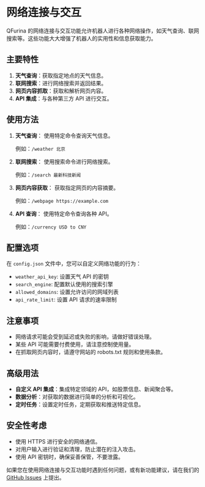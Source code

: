 # 网络连接与交互

QFurina 的网络连接与交互功能允许机器人进行各种网络操作，如天气查询、联网搜索等。这些功能大大增强了机器人的实用性和信息获取能力。

## 主要特性

1. **天气查询**：获取指定地点的天气信息。
2. **联网搜索**：进行网络搜索并返回结果。
3. **网页内容抓取**：获取和解析网页内容。
4. **API 集成**：与各种第三方 API 进行交互。

## 使用方法

1. **天气查询**：
   使用特定命令查询天气信息。

   例如：`/weather 北京`

2. **联网搜索**：
   使用搜索命令进行网络搜索。

   例如：`/search 最新科技新闻`

3. **网页内容获取**：
   获取指定网页的内容摘要。

   例如：`/webpage https://example.com`

4. **API 查询**：
   使用特定命令查询各种 API。

   例如：`/currency USD to CNY`

## 配置选项

在 `config.json` 文件中，您可以自定义网络功能的行为：

- `weather_api_key`: 设置天气 API 的密钥
- `search_engine`: 配置默认使用的搜索引擎
- `allowed_domains`: 设置允许访问的网域列表
- `api_rate_limit`: 设置 API 请求的速率限制

## 注意事项

- 网络请求可能会受到延迟或失败的影响，请做好错误处理。
- 某些 API 可能需要付费使用，请注意控制使用量。
- 在抓取网页内容时，请遵守网站的 robots.txt 规则和使用条款。

## 高级用法

- **自定义 API 集成**：集成特定领域的 API，如股票信息、新闻聚合等。
- **数据分析**：对获取的数据进行简单的分析和可视化。
- **定时任务**：设置定时任务，定期获取和推送特定信息。

## 安全性考虑

- 使用 HTTPS 进行安全的网络通信。
- 对用户输入进行验证和清理，防止潜在的注入攻击。
- 使用 API 密钥时，确保妥善保管，不要泄露。

如果您在使用网络连接与交互功能时遇到任何问题，或有新功能建议，请在我们的 [GitHub Issues](https://github.com/syuchua/QFurina/issues) 上提出。